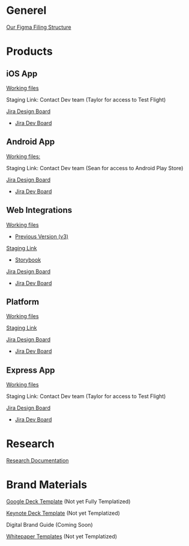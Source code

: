 

# Generel

[Our Figma Filing Structure](https://docs.google.com/presentation/d/1Unp0XxH4z3DbfrRIMRdNbKEqVJhhRXQ2fp16k-oHUMU/edit?usp=sharing)



# Products

## iOS App

[Working files]( https://www.figma.com/files/project/7783641/%F0%9F%93%B1iOS)

Staging Link: Contact Dev team (Taylor for access to Test Flight)

[Jira Design Board](https://marianatek.atlassian.net/secure/RapidBoard.jspa?rapidView=80&projectKey=CAPPS&selectedIssue=CAPPS-1859) 

- [Jira Dev Board](https://marianatek.atlassian.net/secure/RapidBoard.jspa?rapidView=73&projectKey=CAPPS)

## Android App

[Working files:](https://www.figma.com/files/project/7783643/%F0%9F%93%B1Android) 

Staging Link: Contact Dev team (Sean for access to Android Play Store)

[Jira Design Board](https://marianatek.atlassian.net/secure/RapidBoard.jspa?rapidView=80&projectKey=CAPPS&selectedIssue=CAPPS-1859) 

- [Jira Dev Board](https://marianatek.atlassian.net/secure/RapidBoard.jspa?rapidView=73&projectKey=CAPPS)

## Web Integrations

[Working files]( https://www.figma.com/files/project/4833286/%F0%9F%92%BBWeb-Integrations)

- [Previous Version (v3)](https://www.dropbox.com/sh/nd8jeyu0huh457w/AAAHbIKyzE7w6q6-DhtYlhNTa?dl=0 ) 

[Staging Link](https://cousteau-r45kxk.marianatools-staging.com/?_mt=%2Fschedule%2Fdaily%2F)

- [Storybook](https://cousteau-r45kxk.marianaiframes-staging.com/storybook)

[Jira Design Board]( https://marianatek.atlassian.net/secure/RapidBoard.jspa?rapidView=80&projectKey=CAPPS&selectedIssue=CAPPS-1859)

- [Jira Dev Board](https://marianatek.atlassian.net/secure/RapidBoard.jspa?rapidView=73&projectKey=CAPPS)

## Platform

[Working files](https://www.figma.com/files/project/1856391/%F0%9F%92%BBPlatform)

[Staging Link](https://cousteau-r45kxk.marianatek.com/admin/)

[Jira Design Board](https://marianatek.atlassian.net/secure/RapidBoard.jspa?rapidView=107&projectKey=MT)

- [Jira Dev Board](https://marianatek.atlassian.net/secure/RapidBoard.jspa?rapidView=38&projectKey=MT)

## Express App

[Working files](https://www.figma.com/files/project/8975165/%F0%9F%93%B2Express)

Staging Link: Contact Dev team (Taylor for access to Test Flight)

[Jira Design Board](https://marianatek.atlassian.net/secure/RapidBoard.jspa?rapidView=80&projectKey=CAPPS&selectedIssue=CAPPS-1859)

- [Jira Dev Board](https://marianatek.atlassian.net/secure/RapidBoard.jspa?rapidView=73&projectKey=CAPPS)



# Research

[Research Documentation](https://sites.google.com/marianatek.com/user-research/home?authuser=1)





# Brand Materials

[Google Deck Template](https://docs.google.com/presentation/d/1P_2IAsopGcN7COugRmLzEdIEe08BnOilX6pZprVAHOU/edit#slide=id.p)  (Not yet Fully Templatized)

[Keynote Deck Template](https://www.dropbox.com/sh/64vvo1j6bku7b1n/AABDPoDxc_Qn-bQyAbzcdGuPa?dl=0) (Not yet Templatized)

Digital Brand Guide (Coming Soon)

[Whitepaper Templates](https://www.dropbox.com/sh/1t164zvvhb6rf48/AACVtRcLBhnBA1RdiIzRRVsVa?dl=0) (Not yet Templatized)

